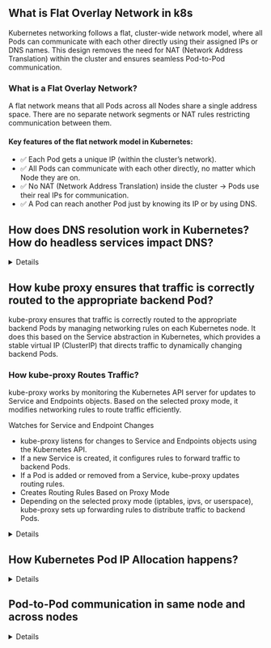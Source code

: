 ## What is Flat Overlay Network in k8s

Kubernetes networking follows a flat, cluster-wide network model, where all Pods can communicate with each other directly using their assigned IPs or DNS names. This design removes the need for NAT (Network Address Translation) within the cluster and ensures seamless Pod-to-Pod communication.

###  What is a Flat Overlay Network?
A flat network means that all Pods across all Nodes share a single address space. There are no separate network segments or NAT rules restricting communication between them.

#### Key features of the flat network model in Kubernetes:

- ✅ Each Pod gets a unique IP (within the cluster’s network).
- ✅ All Pods can communicate with each other directly, no matter which Node they are on.
- ✅ No NAT (Network Address Translation) inside the cluster → Pods use their real IPs for communication.
- ✅ A Pod can reach another Pod just by knowing its IP or by using DNS.

## How does DNS resolution work in Kubernetes? How do headless services impact DNS?
<details>
  
### How DNS Resolution Works in Kubernetes
Kubernetes DNS resolution is managed by CoreDNS, which provides name resolution for services and pods within the cluster.

### 1️⃣ DNS Resolution Flow
- Pod Makes a DNS Request
- A Pod needs to communicate with another Pod or Service using a DNS name.
- It sends a request to the cluster's DNS server (CoreDNS).
- CoreDNS Resolves the Request
- If the request is for a Kubernetes Service, CoreDNS looks up the Service entry.
- If the request is for an external domain, CoreDNS forwards it to an upstream DNS (like Google DNS or a corporate DNS).
- Response is Returned to the Pod
- The Pod receives the resolved IP and connects accordingly.

### How Kubernetes Services Impact DNS
Kubernetes Services get their own DNS names automatically.
For example, a Service named my-service in the default namespace is accessible as:

```sh
my-service.default.svc.cluster.local
```

This allows Pods to communicate without knowing the Service's IP.

### 📌 How Headless Services Impact DNS
A Headless Service (spec.clusterIP: None) behaves differently from a normal Service:

#### Without a ClusterIP:

- CoreDNS does not return a single ClusterIP.
- Instead, it returns a list of Pod IPs backing the Service.
- DNS Returns Pod IPs Directly
- Normal Services resolve to a single ClusterIP.
- Headless Services return multiple A records (one for each Pod).

Example
Consider this Headless Service:

```yaml
apiVersion: v1
kind: Service
metadata:
  name: my-headless-service
spec:
  clusterIP: None
  selector:
    app: my-app
```

#### DNS Resolution Differences

Service Type	DNS Query Result

- Normal Service (ClusterIP)	10.96.0.1 (single virtual IP)
- Headless Service (None)	192.168.1.10, 192.168.1.11, ... (list of Pod IPs)

### 📌 When to Use Headless Services?

- For Stateful Applications (e.g., Databases):
  Pods need direct communication, not through a proxy (e.g., Kafka, Cassandra, Elasticsearch).

- For Custom Load Balancing:
  Applications handle their own load balancing (e.g., gRPC services, service meshes).

</details>

## How kube proxy ensures that traffic is correctly routed to the appropriate backend Pod?

kube-proxy ensures that traffic is correctly routed to the appropriate backend Pods by managing networking rules on each Kubernetes node. It does this based on the Service abstraction in Kubernetes, which provides a stable virtual IP (ClusterIP) that directs traffic to dynamically changing backend Pods.

### How kube-proxy Routes Traffic?
kube-proxy works by monitoring the Kubernetes API server for updates to Service and Endpoints objects. Based on the selected proxy mode, it modifies networking rules to route traffic efficiently.

Watches for Service and Endpoint Changes

- kube-proxy listens for changes to Service and Endpoints objects using the Kubernetes API.
- If a new Service is created, it configures rules to forward traffic to backend Pods.
- If a Pod is added or removed from a Service, kube-proxy updates routing rules.
- Creates Routing Rules Based on Proxy Mode
- Depending on the selected proxy mode (iptables, ipvs, or userspace), kube-proxy sets up forwarding rules to distribute traffic to backend Pods.

<details>
### Traffic Routing in Different kube-proxy Modes

#### 1. iptables Mode (Default)
Uses iptables NAT rules to forward traffic from a Service IP (ClusterIP) to one of the available backend Pods.
When a request arrives at a Service IP, iptables rewrites the destination to a randomly selected Pod IP.
Load balancing is handled via iptables' random probability-based selection.

Example iptables Rule:

```sh
iptables -t nat -L -n -v
```

This will show NAT rules forwarding traffic from the Service IP to backend Pods.

#### 2. IPVS Mode (More Scalable)
Uses IPVS (IP Virtual Server), a Linux kernel module for high-performance load balancing.
Offers more advanced load-balancing algorithms (Round Robin, Least Connections, etc.).
Works similarly to iptables, but is more scalable for large clusters.
Check IPVS Rules:

```sh
ipvsadm -L -n
```
This will show the current IPVS rules managing traffic forwarding.

#### 3. Userspace Mode (Deprecated)
kube-proxy runs a user-space process that listens on the Service IP.
When traffic arrives, it proxies requests to one of the backend Pods.
This mode is slower due to extra context switching.

### How kube-proxy Handles Pod Failures & Load Balancing?
- If a Pod fails, kube-proxy detects it via the updated Endpoints list and stops routing traffic to that Pod.
- If new Pods are added, kube-proxy updates the rules dynamically.
- For external traffic, NodePort and LoadBalancer Services ensure accessibility from outside the cluster.
</details>

## How Kubernetes Pod IP Allocation happens?
<details>

Kubernetes Pod IP Allocation with CIDR and IPAM
Kubernetes uses Classless Inter-Domain Routing (CIDR) to allocate IP addresses to Pods. The CIDR notation specifies the range (subnet) of IPs available for assignment within the cluster.

### 1. CIDR-Based Pod IP Allocation
When you configure a Kubernetes cluster, you define a cluster-wide CIDR range that will be used for assigning Pod IPs. This is specified using the --pod-network-cidr flag when starting the cluster (e.g., in kubeadm or cloud provider settings).

#### Example:
```sh
kubeadm init --pod-network-cidr=10.244.0.0/16
```

10.244.0.0/16 is the CIDR block for Pods.
Each node will be assigned a subset of this range.

### How it works:

#### Cluster-wide CIDR Assignment

The entire cluster is assigned a large CIDR block (e.g., 10.244.0.0/16).

#### Node-specific CIDR Subnet

Each Node gets a smaller subnet (e.g., 10.244.1.0/24) from the cluster CIDR.
Kubernetes assigns these subnets dynamically to Nodes.
The Controller Manager (kube-controller-manager) handles the allocation.

#### Pod IP Allocation from Node's CIDR

When a Pod is scheduled on a Node, it gets an IP from that Node’s assigned subnet.
Example:

```
Node 1: 10.244.1.0/24 → Pod 1: 10.244.1.2, Pod 2: 10.244.1.3
Node 2: 10.244.2.0/24 → Pod 3: 10.244.2.2, Pod 4: 10.244.2.3
```
This ensures Pod-to-Pod communication without NAT inside the cluster.

### 2. IP Address Management (IPAM) in Kubernetes
Kubernetes allows IP Address Management (IPAM) for more flexibility in assigning IPs. Many CNI plugins (Calico, Flannel, Cilium, etc.) support advanced IP allocation strategies.

#### Features of IPAM:
- Dynamic Allocation: Automatically assigns IPs to Pods based on availability.
- Custom Subnets and Pools: Users can define multiple subnet pools.
- Static IP Assignment: Some CNI plugins allow manual assignment of Pod IPs.
- Prefixes & Ranges: You can specify different subnets per namespace or application.

Example of Custom IPAM (Calico)
Define custom IP pools:

```yaml
apiVersion: projectcalico.org/v3
kind: IPPool
metadata:
  name: my-custom-pool
spec:
  cidr: 192.168.1.0/24
  blockSize: 26
  ipipMode: Always
  natOutgoing: true
```

This allows Kubernetes to use specific subnet pools for different workloads.
</details>

## Pod-to-Pod communication in same node and across nodes 

<details>

### Step-by-Step Communication Between Pods on the Same Node

![image](https://github.com/user-attachments/assets/68df6193-856d-41cf-8916-58d7bf406f6a)

#### Pod Creation

- When a Pod is created, Kubernetes (through the CNI plugin) assigns it an IP from the Node's subnet.
- The Pod is given a network interface (eth0 inside the Pod).
- The Node gets a corresponding virtual Ethernet interface (vethX).

#### veth Pair Creation

- Each Pod is connected to the Node via a veth pair:
- Inside the Pod: eth0
- On the Node: veth0, veth1, veth2, etc.
- These interfaces are connected to a bridge on the Node (usually cbr0 or docker0 depending on the CNI).

Bridge Networking Inside the Node

- The Node has a virtual Linux bridge (cbr0) that acts like a small internal switch.
- All veth interfaces are plugged into this bridge.
- The bridge forwards traffic between Pods on the same Node.

### Pod-to-Pod Communication (Same Node)

- When Pod A wants to talk to Pod B, it sends a packet to Pod B’s IP.
- The packet leaves Pod A’s eth0, goes through its veth pair, and enters the bridge (cbr0).
- The bridge directly forwards the packet to Pod B’s veth interface.
- Pod B receives the packet on eth0, completing the communication.

### Pod-to-Pod Communication Across Different Nodes in Kubernetes
When two Pods are running on different Nodes, their communication requires inter-node networking. Kubernetes achieves this using Node routing, CNI plugins, and Pod CIDRs.

Unlike Pods on the same Node (which communicate via a bridge), Pods on different Nodes must send packets over the network.

Here’s how Kubernetes makes this possible:

Step-by-Step Cross-Node Communication

- Each Node Gets a Subnet (Pod CIDR)
- Kubernetes assigns a Pod CIDR (subnet) per Node.

Example:

Node 1: 10.244.1.0/24

Node 2: 10.244.2.0/24

This ensures that Pod IPs are unique across the cluster.

Pods Communicate Using Direct IPs

Each Pod has a unique IP from its Node’s CIDR.

Kubernetes does not use NAT between Pods (they see each other’s real IPs).

Routing Between Nodes

- The Node’s kernel maintains routes for other Nodes' subnets.
- If Pod A (Node 1) wants to talk to Pod B (Node 2):
- It sends a packet to Pod B’s IP (10.244.2.3).
- The Node 1 kernel sees that 10.244.2.0/24 is on Node 2.
- It routes the packet to Node 2 using the cluster network.

## How does a ClusterIP service work internally?

<details>
A ClusterIP service in Kubernetes provides internal communication within a cluster by exposing a service on a virtual IP that is only accessible within the cluster. Here's how it works internally:

### 1. Service Definition
When you create a Service of type ClusterIP, Kubernetes assigns it a virtual IP (ClusterIP) from the cluster’s CIDR range.
Example:

```yaml
apiVersion: v1
kind: Service
metadata:
  name: my-service
spec:
  selector:
    app: my-app
  ports:
    - protocol: TCP
      port: 80
      targetPort: 8080
```

This service will have an IP (e.g., 10.100.1.10) accessible only within the cluster.

### 2. Endpoint Selection
The selector field links the service to backend Pods with matching labels.
The kube-proxy service watches for changes and updates the Endpoints object.

### 3. How Traffic is Routed
When a Pod inside the cluster tries to connect to my-service:80, it gets translated to one of the backend Pod IPs (targetPort: 8080).
Kubernetes uses iptables (or IPVS) to NAT traffic from 10.100.1.10:80 to the actual Pod IP.

### 4. Role of kube-proxy
kube-proxy configures:

iptables rules (default mode) or
IPVS rules (if enabled)

It ensures that incoming packets destined for ClusterIP are forwarded to healthy backend Pods.

### 5. Load Balancing
If multiple Pods match the selector, Kubernetes uses a round-robin approach to distribute requests among them.
With IPVS mode, traffic can be balanced using different scheduling algorithms.

### 6. Limitations
A ClusterIP service cannot be accessed from outside the cluster unless:

- You use a NodePort or LoadBalancer.
- You set up an Ingress.
- You use kubectl port-forward.
</details>
